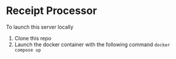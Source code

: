 # Receipt Processor

To launch this server locally

1. Clone this repo
2. Launch the docker container with the following command
   `docker compose up`
